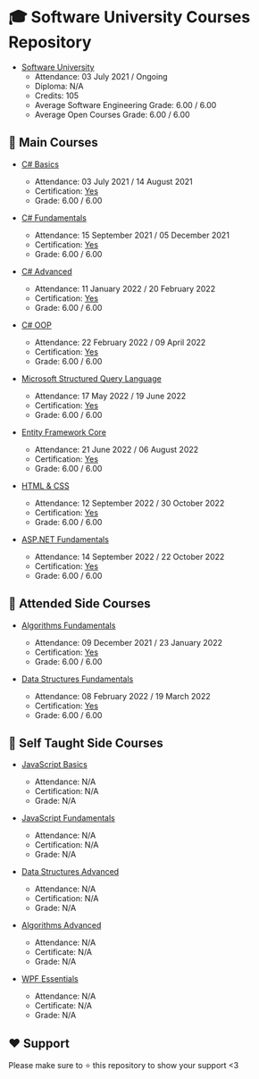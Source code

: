 # :mortar_board: Software University Courses Repository

- [Software University](https://softuni.bg/)
  - Attendance: 03 July 2021 / Ongoing
  - Diploma: N/A
  - Credits: 105
  - Average Software Engineering Grade: 6.00 / 6.00
  - Average Open Courses Grade: 6.00 / 6.00

## :orange_book: Main Courses

- [C# Basics](https://github.com/vassdeniss/software-university-courses/tree/master/csharp-basics)

  - Attendance: 03 July 2021 / 14 August 2021
  - Certification: [Yes](https://softuni.bg/certificates/details/112260/58fd4d38)
  - Grade: 6.00 / 6.00

- [C# Fundamentals](https://github.com/vassdeniss/software-university-courses/tree/master/csharp-fundamentals)

  - Attendance: 15 September 2021 / 05 December 2021
  - Certification: [Yes](https://softuni.bg/certificates/details/119944/4c692338)
  - Grade: 6.00 / 6.00

- [C# Advanced](https://github.com/vassdeniss/software-university-courses/tree/master/csharp-advanced)

  - Attendance: 11 January 2022 / 20 February 2022
  - Certification: [Yes](https://softuni.bg/certificates/details/123677/93a93ca5)
  - Grade: 6.00 / 6.00

- [C# OOP](https://github.com/vassdeniss/software-university-courses/tree/master/csharp-oop)

  - Attendance: 22 February 2022 / 09 April 2022
  - Certification: [Yes](https://softuni.bg/certificates/details/131010/c54612b6)
  - Grade: 6.00 / 6.00

- [Microsoft Structured Query Language](https://github.com/vassdeniss/software-university-courses/tree/master/mssql)

  - Attendance: 17 May 2022 / 19 June 2022
  - Certification: [Yes](https://softuni.bg/certificates/details/134968/6699df29)
  - Grade: 6.00 / 6.00

- [Entity Framework Core](https://github.com/vassdeniss/software-university-courses/tree/master/ef-core)

  - Attendance: 21 June 2022 / 06 August 2022
  - Certification: [Yes](https://softuni.bg/certificates/details/138414/5c455176)
  - Grade: 6.00 / 6.00

- [HTML & CSS](https://github.com/vassdeniss/software-university-courses/tree/master/html-css)

  - Attendance: 12 September 2022 / 30 October 2022
  - Certification: [Yes](https://softuni.bg/certificates/details/147271/0a157bca)
  - Grade: 6.00 / 6.00

- [ASP.NET Fundamentals](https://github.com/vassdeniss/software-university-courses/tree/master/asp-net-fundamentals)
  - Attendance: 14 September 2022 / 22 October 2022
  - Certification: [Yes](https://softuni.bg/certificates/details/146678/1324fd9c)
  - Grade: 6.00 / 6.00

## :green_book: Attended Side Courses

- [Algorithms Fundamentals](https://github.com/vassdeniss/software-university-courses/tree/master/csharp-algorithms-fundamentals)

  - Attendance: 09 December 2021 / 23 January 2022
  - Certification: [Yes](https://softuni.bg/certificates/details/123073/ced81e47)
  - Grade: 6.00 / 6.00

- [Data Structures Fundamentals](https://github.com/vassdeniss/software-university-courses/tree/master/csharp-data-structures-fundamentals)
  - Attendance: 08 February 2022 / 19 March 2022
  - Certification: [Yes](https://softuni.bg/certificates/details/127938/164b87e7)
  - Grade: 6.00 / 6.00

## :closed_book: Self Taught Side Courses

- [JavaScript Basics](https://github.com/vassdeniss/software-university-courses/tree/master/js-basics)

  - Attendance: N/A
  - Certification: N/A
  - Grade: N/A

- [JavaScript Fundamentals](https://github.com/vassdeniss/software-university-courses/tree/master/js-fundamentals)

  - Attendance: N/A
  - Certification: N/A
  - Grade: N/A

- [Data Structures Advanced](https://github.com/vassdeniss/software-university-courses/tree/master/csharp-data-structures-advanced)

  - Attendance: N/A
  - Certification: N/A
  - Grade: N/A

- [Algorithms Advanced](https://github.com/vassdeniss/software-university-courses/tree/master/csharp-algorithms-advanced)

  - Attendance: N/A
  - Certificate: N/A
  - Grade: N/A

- [WPF Essentials](https://github.com/vassdeniss/Chess-Engine-Wpf)
  - Attendance: N/A
  - Certificate: N/A
  - Grade: N/A

## :heart: Support

Please make sure to :star: this repository to show your support <3
